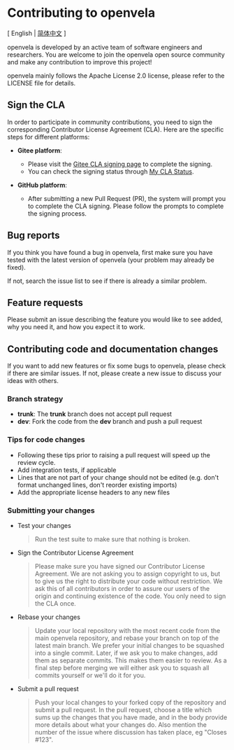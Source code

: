 # Contributing to openvela

\[ English | [简体中文](CONTRIBUTING_zh-cn.md) \]

openvela is developed by an active team of software engineers and researchers. You are welcome to join the openvela open source community and make any contribution to improve this project!

openvela mainly follows the Apache License 2.0 license, please refer to the LICENSE file for details.

## Sign the CLA

In order to participate in community contributions, you need to sign the corresponding Contributor License Agreement (CLA). Here are the specific steps for different platforms:

- **Gitee platform**:
  - Please visit the [Gitee CLA signing page](https://gitee.com/organizations/open-vela/cla/zs6b7c48u6juka2tsnrnkzx6k88np85e) to complete the signing.
  - You can check the signing status through [My CLA Status](https://gitee.com/profile/clas).

- **GitHub platform**:
  - After submitting a new Pull Request (PR), the system will prompt you to complete the CLA signing. Please follow the prompts to complete the signing process.

## Bug reports

If you think you have found a bug in openvela, first make sure you have tested with the latest version of openvela (your problem may already be fixed).

If not, search the issue list to see if there is already a similar problem.

## Feature requests

Please submit an issue describing the feature you would like to see added, why you need it, and how you expect it to work.

## Contributing code and documentation changes

If you want to add new features or fix some bugs to openvela, please check if there are similar issues. If not, please create a new issue to discuss your ideas with others.

### Branch strategy

- **trunk**: The **trunk** branch does not accept pull request
- **dev**: Fork the code from the **dev** branch and push a pull request

### Tips for code changes

- Following these tips prior to raising a pull request will speed up the review cycle.
- Add integration tests, if applicable
- Lines that are not part of your change should not be edited (e.g. don't format unchanged lines, don't reorder existing imports)
- Add the appropriate license headers to any new files

### Submitting your changes

- Test your changes

  > Run the test suite to make sure that nothing is broken.

- Sign the Contributor License Agreement

  > Please make sure you have signed our Contributor License Agreement. We are not asking you to assign copyright to us, but to give us the right to distribute your code without restriction. We ask this of all contributors in order to assure our users of the origin and continuing existence of the code. You only need to sign the CLA once.

- Rebase your changes

  > Update your local repository with the most recent code from the main openvela repository, and rebase your branch on top of the latest main branch. We prefer your initial changes to be squashed into a single commit. Later, if we ask you to make changes, add them as separate commits. This makes them easier to review. As a final step before merging we will either ask you to squash all commits yourself or we'll do it for you.

- Submit a pull request

  > Push your local changes to your forked copy of the repository and submit a pull request. In the pull request, choose a title which sums up the changes that you have made, and in the body provide more details about what your changes do. Also mention the number of the issue where discussion has taken place, eg "Closes #123".
